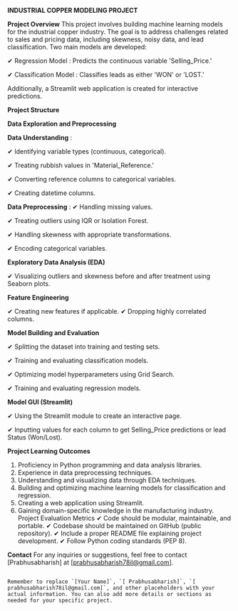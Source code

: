 **INDUSTRIAL COPPER MODELING PROJECT**

**Project Overview**
This project involves building machine learning models for the industrial copper industry. The goal is to address challenges related to sales and pricing data, including skewness, noisy data, and lead classification. Two main models are developed:

  ✔ Regression Model : Predicts the continuous variable 'Selling_Price.'

  ✔	Classification Model : Classifies leads as either 'WON' or 'LOST.'

Additionally, a Streamlit web application is created for interactive predictions.

**Project Structure**

**Data Exploration and Preprocessing**

**Data Understanding** :

  ✔	Identifying variable types (continuous, categorical).

  ✔	Treating rubbish values in 'Material_Reference.'

  ✔	 Converting reference columns to categorical variables.

  ✔	Creating datetime columns.

**Data Preprocessing** :
  ✔	Handling missing values.

  ✔	Treating outliers using IQR or Isolation Forest.

  ✔	Handling skewness with appropriate transformations.

  ✔	Encoding categorical variables.

**Exploratory Data Analysis (EDA)**

  ✔	Visualizing outliers and skewness before and after treatment using Seaborn plots.

**Feature Engineering**

  ✔	Creating new features if applicable.
  ✔	Dropping highly correlated columns.

**Model Building and Evaluation**

  ✔	Splitting the dataset into training and testing sets.

  ✔	Training and evaluating classification models.

  ✔	Optimizing model hyperparameters using Grid Search.

  ✔	Training and evaluating regression models.

**Model GUI (Streamlit)**

  ✔	Using the Streamlit module to create an interactive page.

  ✔	Inputting values for each column to get Selling_Price predictions or lead Status (Won/Lost).

**Project Learning Outcomes**
1. Proficiency in Python programming and data analysis libraries.
2. Experience in data preprocessing techniques.
3. Understanding and visualizing data through EDA techniques.
4. Building and optimizing machine learning models for classification and regression.
5. Creating a web application using Streamlit.
6. Gaining domain-specific knowledge in the manufacturing industry.
Project Evaluation Metrics
✔	Code should be modular, maintainable, and portable.
✔	Codebase should be maintained on GitHub (public repository).
✔	Include a proper README file explaining project development.
✔	Follow Python coding standards (PEP 8).

**Contact**
For any inquiries or suggestions, feel free to contact [Prabhusabharish] at [prabhusabharish78il@gmail.com].

```

Remember to replace `[Your Name]`, `[ Prabhusabharish]`, `[ prabhusabharish78il@gmail.com]`, and other placeholders with your actual information. You can also add more details or sections as needed for your specific project.
